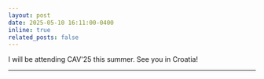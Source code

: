 ```yaml
---
layout: post
date: 2025-05-10 16:11:00-0400
inline: true
related_posts: false
---
```


I will be attending CAV'25 this summer. See you in Croatia!

---


